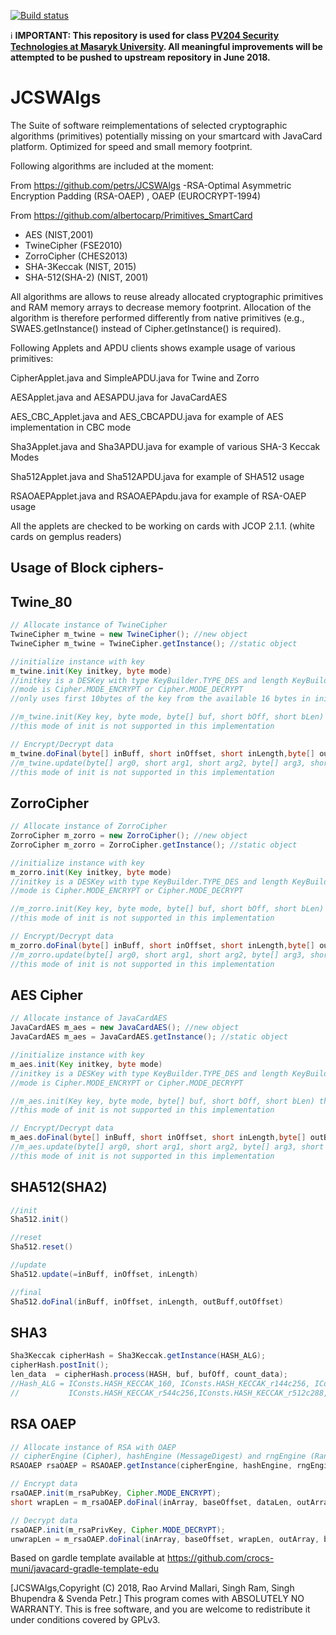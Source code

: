  [![Build status](https://travis-ci.org/JavaCardSpot-dev/JCSWAlgs.svg?branch=master)](https://travis-ci.org/JavaCardSpot-dev/JCSWAlgs)

:information_source: **IMPORTANT: This repository is used for class [PV204 Security Technologies at
Masaryk University](https://is.muni.cz/auth/predmety/predmet?lang=en;setlang=en;pvysl=3141746). All
meaningful improvements will be attempted to be pushed to upstream repository in June 2018.**

JCSWAlgs
========

The Suite of software reimplementations of selected cryptographic algorithms (primitives) potentially missing on your smartcard with JavaCard platform. Optimized for speed and small memory footprint.

Following algorithms are included at the moment:

From https://github.com/petrs/JCSWAlgs
-RSA-Optimal Asymmetric Encryption Padding (RSA-OAEP) , OAEP (EUROCRYPT-1994)

From https://github.com/albertocarp/Primitives_SmartCard
- AES (NIST,2001)
- TwineCipher (FSE2010)
- ZorroCipher (CHES2013)
- SHA-3Keccak  (NIST, 2015)
- SHA-512(SHA-2) (NIST, 2001)


All algorithms are allows to reuse already allocated cryptographic primitives and RAM memory arrays to decrease memory footprint. Allocation of the algorithm is therefore performed differently from native primitives (e.g., SWAES.getInstance() instead of Cipher.getInstance() is required).

Following Applets and APDU clients shows example usage of various primitives:

CipherApplet.java and SimpleAPDU.java for Twine and Zorro

AESApplet.java and AESAPDU.java for JavaCardAES

AES_CBC_Applet.java and AES_CBCAPDU.java for example of AES implementation in CBC mode

Sha3Applet.java and Sha3APDU.java for example of various SHA-3 Keccak Modes

Sha512Applet.java and Sha512APDU.java for example of SHA512 usage

RSAOAEPApplet.java and RSAOAEPApdu.java for example of RSA-OAEP usage

All the applets are checked to be working on cards with JCOP 2.1.1.
(white cards on gemplus readers)

Usage of Block ciphers-
-----

Twine_80
-----
````java
// Allocate instance of TwineCipher 
TwineCipher m_twine = new TwineCipher(); //new object
TwineCipher m_twine = TwineCipher.getInstance(); //static object

//initialize instance with key
m_twine.init(Key initkey, byte mode) 
//initkey is a DESKey with type KeyBuilder.TYPE_DES and length KeyBuilder.LENGTH_DES3_2KEY
//mode is Cipher.MODE_ENCRYPT or Cipher.MODE_DECRYPT
//only uses first 10bytes of the key from the available 16 bytes in initkey

//m_twine.init(Key key, byte mode, byte[] buf, short bOff, short bLen) throws an error since 
//this mode of init is not supported in this implementation

// Encrypt/Decrypt data
m_twine.doFinal(byte[] inBuff, short inOffset, short inLength,byte[] outBuff, short outOffset)
//m_twine.update(byte[] arg0, short arg1, short arg2, byte[] arg3, short arg4) throws an error since
//this mode of init is not supported in this implementation


````
ZorroCipher
-----
````java
// Allocate instance of ZorroCipher 
ZorroCipher m_zorro = new ZorroCipher(); //new object
ZorroCipher m_zorro = ZorroCipher.getInstance(); //static object

//initialize instance with key
m_zorro.init(Key initkey, byte mode) 
//initkey is a DESKey with type KeyBuilder.TYPE_DES and length KeyBuilder.LENGTH_DES3_2KEY
//mode is Cipher.MODE_ENCRYPT or Cipher.MODE_DECRYPT

//m_zorro.init(Key key, byte mode, byte[] buf, short bOff, short bLen) throws an error since 
//this mode of init is not supported in this implementation

// Encrypt/Decrypt data
m_zorro.doFinal(byte[] inBuff, short inOffset, short inLength,byte[] outBuff, short outOffset)
//m_zorro.update(byte[] arg0, short arg1, short arg2, byte[] arg3, short arg4) throws an error since
//this mode of init is not supported in this implementation

````

AES Cipher
-----
````java
// Allocate instance of JavaCardAES 
JavaCardAES m_aes = new JavaCardAES(); //new object
JavaCardAES m_aes = JavaCardAES.getInstance(); //static object

//initialize instance with key
m_aes.init(Key initkey, byte mode) 
//initkey is a DESKey with type KeyBuilder.TYPE_DES and length KeyBuilder.LENGTH_DES3_2KEY
//mode is Cipher.MODE_ENCRYPT or Cipher.MODE_DECRYPT

//m_aes.init(Key key, byte mode, byte[] buf, short bOff, short bLen) throws an error since 
//this mode of init is not supported in this implementation

// Encrypt/Decrypt data
m_aes.doFinal(byte[] inBuff, short inOffset, short inLength,byte[] outBuff, short outOffset)
//m_aes.update(byte[] arg0, short arg1, short arg2, byte[] arg3, short arg4) throws an error since
//this mode of init is not supported in this implementation
````

SHA512(SHA2)
-----
````java
//init
Sha512.init()

//reset
Sha512.reset()

//update
Sha512.update(=inBuff, inOffset, inLength)

//final
Sha512.doFinal(inBuff, inOffset, inLength, outBuff,outOffset)

````
SHA3
-----
````java
Sha3Keccak cipherHash = Sha3Keccak.getInstance(HASH_ALG);
cipherHash.postInit();
len_data  = cipherHash.process(HASH, buf, bufOff, count_data);
//Hash_ALG = IConsts.HASH_KECCAK_160, IConsts.HASH_KECCAK_r144c256, IConsts.HASH_KECCAK_r128c272
//			 IConsts.HASH_KECCAK_r544c256,IConsts.HASH_KECCAK_r512c288, IConsts.HASH_KECCAK_r256c544,

````

RSA OAEP
-----
````java
// Allocate instance of RSA with OAEP 
// cipherEngine (Cipher), hashEngine (MessageDigest) and rngEngine (RandomData) are native JavaCard engines
RSAOAEP rsaOAEP = RSAOAEP.getInstance(cipherEngine, hashEngine, rngEngine, optEncParams, optAuxRAMArray);

// Encrypt data
rsaOAEP.init(m_rsaPubKey, Cipher.MODE_ENCRYPT);
short wrapLen = m_rsaOAEP.doFinal(inArray, baseOffset, dataLen, outArray, baseOffset);

// Decrypt data
rsaOAEP.init(m_rsaPrivKey, Cipher.MODE_DECRYPT);
unwrapLen = m_rsaOAEP.doFinal(inArray, baseOffset, wrapLen, outArray, baseOffset);
````


Based on gardle template available at https://github.com/crocs-muni/javacard-gradle-template-edu


[JCSWAlgs,Copyright (C) 2018,  Rao Arvind Mallari, Singh Ram, Singh Bhupendra & Svenda Petr.]
This program comes with ABSOLUTELY NO WARRANTY.
This is free software, and you are welcome to redistribute it
under conditions covered by GPLv3.


